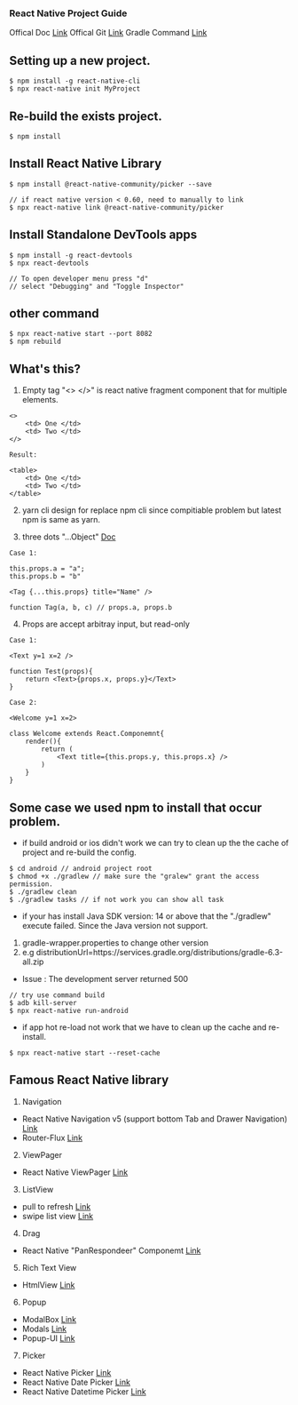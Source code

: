 ### React Native Project Guide

Offical Doc [Link](https://reactnative.dev/)
Offical Git [Link](https://github.com/facebook/react-native)
Gradle Command [Link](https://developer.android.com/studio/build/building-cmdline)

## Setting up a new project. 
```
$ npm install -g react-native-cli
$ npx react-native init MyProject
```

## Re-build the exists project.
```
$ npm install
```

## Install React Native Library
```
$ npm install @react-native-community/picker --save

// if react native version < 0.60, need to manually to link
$ npx react-native link @react-native-community/picker
```

## Install Standalone DevTools apps
```
$ npm install -g react-devtools
$ npx react-devtools

// To open developer menu press "d" 
// select "Debugging" and "Toggle Inspector" 
```

## other command
```
$ npx react-native start --port 8082
$ npm rebuild
```

## What's this?

1) Empty tag "<> </>" is react native fragment component that for multiple elements.
```
<>
    <td> One </td>
    <td> Two </td>
</>

Result:  

<table>
    <td> One </td>
    <td> Two </td>
</table>
```

2) yarn cli design for replace npm cli since compitiable problem but latest npm is same as yarn.

3) three dots "...Object" [Doc](https://developer.mozilla.org/en-US/docs/Web/JavaScript/Reference/Operators/Spread_syntax)
```
Case 1:

this.props.a = "a";
this.props.b = "b"

<Tag {...this.props} title="Name" />

function Tag(a, b, c) // props.a, props.b

```

4) Props are accept arbitray input, but read-only
```
Case 1:

<Text y=1 x=2 />

function Test(props){
    return <Text>{props.x, props.y}</Text>
}

Case 2:

<Welcome y=1 x=2>

class Welcome extends React.Componemnt{
    render(){
        return (
            <Text title={this.props.y, this.props.x} />
        )
    }
}
```

## Some case we used npm to install that occur problem.

* if build android or ios didn't work we can try to clean up the the cache of project and re-build the config.
```
$ cd android // android project root
$ chmod +x ./gradlew // make sure the "gralew" grant the access permission.
$ ./gradlew clean
$ ./gradlew tasks // if not work you can show all task
```

* if your has install Java SDK version: 14 or above that the "./gradlew" execute failed. Since the Java version not support.
1) gradle-wrapper.properties to change other version 
2) e.g distributionUrl=https\://services.gradle.org/distributions/gradle-6.3-all.zip

* Issue : The development server returned 500
```
// try use command build
$ adb kill-server
$ npx react-native run-android
```

* if app hot re-load not work that we have to clean up the cache and re-install.
```
$ npx react-native start --reset-cache
```

## Famous React Native library

1) Navigation
* React Native Navigation v5 (support bottom Tab and Drawer Navigation) [Link](https://reactnavigation.org/)
* Router-Flux [Link](https://github.com/aksonov/react-native-router-flux)

2) ViewPager
* React Native ViewPager [Link](https://github.com/callstack/react-native-viewpager)

3) ListView
* pull to refresh [Link](https://reactnative.dev/docs/refreshcontrol)
* swipe list view [Link](https://github.com/jemise111/react-native-swipe-list-view)

4) Drag
* React Native "PanRespondeer" Componemt [Link](https://reactnative.dev/docs/panresponder)

5) Rich Text View
* HtmlView [Link](https://github.com/jsdf/react-native-htmlview)

6) Popup
* ModalBox [Link](https://github.com/maxs15/react-native-modalbox)
* Modals [Link](https://github.com/jacklam718/react-native-modals)
* Popup-UI [Link](https://github.com/RafaelAugustoS/react-native-popup-ui)

7) Picker
* React Native Picker [Link](https://reactnative.dev/docs/picker)
* React Native Date Picker [Link](https://github.com/react-native-datetimepicker/datetimepicker)
* React Native Datetime Picker [Link](https://github.com/mmazzarolo/react-native-modal-datetime-picker)